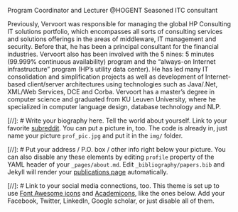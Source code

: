 Program Coordinator and Lecturer @HOGENT
Seasoned ITC consultant

Previously, Vervoort was responsible for managing the global HP Consulting IT solutions portfolio, which encompasses all sorts of consulting services and solutions offerings in the areas of middleware, IT management and security. Before that, he has been a principal consultant for the financial industries. Vervoort also has been involved with the 5 nines: 5 minutes (99.999% continuous availability) program and the “always-on Internet infrastructure” program (HP’s utility data center). He has led many IT consolidation and simplification projects as well as development of Internet-based client/server architectures using technologies such as Java/.Net, XML/Web Services, DCE and Corba. Vervoort has a master’s degree in computer science and graduated from KU Leuven University, where he specialized in computer language design, database technology and NLP.

[//]: # Write your biography here. Tell the world about yourself. Link to your favorite [subreddit](http://reddit.com). You can put a picture in, too. The code is already in, just name your picture `prof_pic.jpg` and put it in the `img/` folder.

[//]: # Put your address / P.O. box / other info right below your picture. You can also disable any these elements by editing `profile` property of the YAML header of your `_pages/about.md`. Edit `_bibliography/papers.bib` and Jekyll will render your [publications page](/al-folio/publications/) automatically.

[//]: # Link to your social media connections, too. This theme is set up to use [Font Awesome icons](https://fontawesome.com/) and  [Academicons](https://jpswalsh.github.io/academicons/), like the ones below. Add your Facebook, Twitter, LinkedIn, Google scholar, or just disable all of them.
